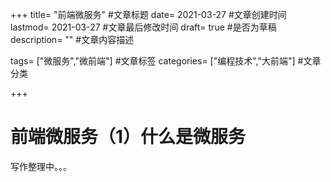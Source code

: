 +++
title= "前端微服务" #文章标题
date= 2021-03-27 #文章创建时间
lastmod= 2021-03-27 #文章最后修改时间
draft= true #是否为草稿
description= "" #文章内容描述

tags= ["微服务","微前端"] #文章标签
categories= ["编程技术","大前端"] #文章分类

+++

# 前端微服务（1）什么是微服务

写作整理中。。。
